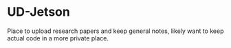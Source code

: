 # UD-Jetson

Place to upload research papers and keep general notes, likely want to keep actual code in a more private place. 
